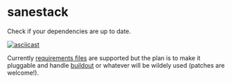 # sanestack
Check if your dependencies are up to date.

[![asciicast](https://asciinema.org/a/2t1yygec418sdqed115ybliws.png)](https://asciinema.org/a/2t1yygec418sdqed115ybliws)

Currently [requirements files](https://pip.readthedocs.org/en/latest/user_guide/#requirements-files) are supported but the plan is to make it pluggable and handle [buildout](http://www.buildout.org/en/latest/index.html) or whatever will be wildely used (patches are welcome!).
